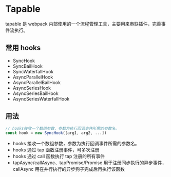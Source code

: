 # Tapable

tapable 是 webpack 内部使用的一个流程管理工具，主要用来串联插件，完善事件流执行。

## 常用 hooks

- SyncHook
- SyncBailHook
- SyncWaterfallHook
- AsyncParallelHook
- AsyncParallelBailHook
- AsyncSeriesHook
- AsyncSeriesBailHook
- AsyncSeriesWaterfallHook

## 用法

```js
// hooks接收一个数组参数，参数为执行回调事件所需的参数名。
const hook = new SyncHook([arg1, arg2, ...])
```

- hooks 接收一个数组参数，参数为执行回调事件所需的参数名。
- hooks 通过 tap 函数注册事件，可多次注册
- hooks 通过 call 函数执行 tap 注册的所有事件
- tapAsync/callAsync、tapPromise/Promise 用于注册同步执行的异步事件，callAsync 用在并行执行的异步狗子完成后再执行该函数

